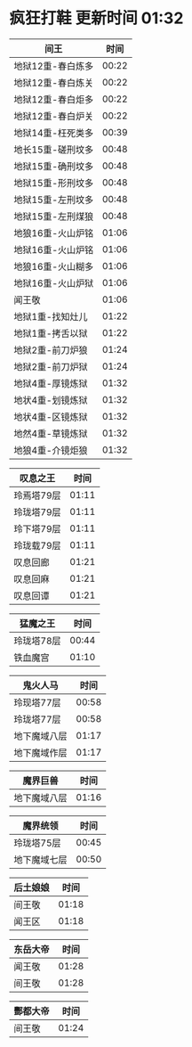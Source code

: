 # 疯狂打鞋 更新时间 01:32

| 间王   | 时间    |
|--------|-------|
| 地狱12重-春白炼多 | 00:22 |
| 地狱12重-春白炼关 | 00:22 |
| 地狱12重-春白炬多 | 00:22 |
| 地狱12重-春白炉关 | 00:22 |
| 地狱14重-枉死类多 | 00:39 |
| 地长15重-磋刑坟多 | 00:48 |
| 地狱15重-确刑坟多 | 00:48 |
| 地狱15重-形刑坟多 | 00:48 |
| 地狱15重-左刑坟多 | 00:48 |
| 地狱15重-左刑煤狼 | 00:48 |
| 地狼16重-火山炉铭 | 01:06 |
| 地狱16重-火山炉铭 | 01:06 |
| 地狼16重-火山糊多 | 01:06 |
| 地狱16重-火山炉狱 | 01:06 |
| 闻王敬 | 01:06 |
| 地狱1重-找知灶儿 | 01:22 |
| 地狱1重-拷舌以狱 | 01:22 |
| 地狱2重-前刀炉狼 | 01:24 |
| 地狱2重-前刀炉狱 | 01:24 |
| 地狱4重-厚镜炼狱 | 01:32 |
| 地状4重-划镜炼狱 | 01:32 |
| 地状4重-区镜炼狱 | 01:32 |
| 地然4重-草镜炼狱 | 01:32 |
| 地狼4重-介镜炬狼 | 01:32 |

| 叹息之王   | 时间    |
|--------|-------|
| 玲焉塔79层 | 01:11 |
| 玲珑塔79层 | 01:11 |
| 玲下塔79层 | 01:11 |
| 玲珑载79层 | 01:11 |
| 叹息回廊 | 01:21 |
| 叹息回麻 | 01:21 |
| 叹息回谭 | 01:21 |

| 猛魔之王   | 时间    |
|--------|-------|
| 玲珑塔78层 | 00:44 |
| 铁血魔宫 | 01:10 |

| 鬼火人马   | 时间    |
|--------|-------|
| 玲现塔77层 | 00:58 |
| 玲珑塔77层 | 00:58 |
| 地下魔域八层 | 01:17 |
| 地下魔域作层 | 01:17 |

| 魔界巨兽   | 时间    |
|--------|-------|
| 地下魔域八层 | 01:16 |

| 魔界统领   | 时间    |
|--------|-------|
| 玲珑塔75层 | 00:45 |
| 地下魔域七层 | 00:50 |

| 后土娘娘   | 时间    |
|--------|-------|
| 间王敬 | 01:18 |
| 闻王区 | 01:18 |

| 东岳大帝   | 时间    |
|--------|-------|
| 闻王敬 | 01:28 |
| 间王敬 | 01:28 |

| 酆都大帝   | 时间    |
|--------|-------|
| 间王敬 | 01:24 |